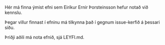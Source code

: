 Hér má finna ýmist efni sem Eiríkur Ernir Þorsteinsson hefur notað við kennslu.

Þegar villur finnast í efninu má tilkynna það í gegnum issue-kerfið á þessari síðu.

Þriðji aðili má nota efnið, sjá LEYFI.md.
